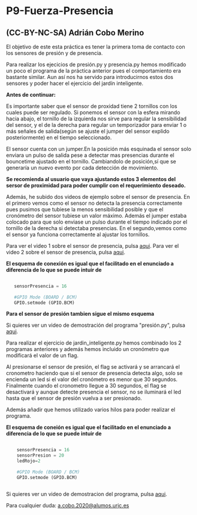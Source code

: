 # P9-Fuerza-Presencia

## (CC-BY-NC-SA) Adrián Cobo Merino

El objetivo de este esta práctica es tener la primera toma de contacto con los sensores de presión y de presencia.

Para realizar los ejecicios de presión.py y presencia.py hemos modificado un poco el programa de la práctica anterior pues el comportamiento 
era bastante similar. Aun así nos ha servido para introducirnos estos dos sensores y poder hacer el ejercicio del jardín inteligente.

**Antes de continuar:**

Es importante saber que el sensor de proxidad tiene 2 tornillos con los cuales puede ser regulado. Si ponemos el sensor con la esfera mirando
hacia abajo, el tornillo de la izquierda nos sirve para regular la sensibilidad del sensor, y el de la derecha para regular un temporizador 
para enviar 1 o más señales de salida(según se ajuste el jumper del sensor explido posteriormente) en el tiempo seleccionado. 

El sensor cuenta con un jumper.En la posición más esquinada el sensor solo enviara un pulso de salida pese a detectar mas presencias
durante el bouncetime ajustado en el tornillo. Cambiandolo de posición,sí que se generaría un nuevo evento por cada detección
de movimiento.

**Se recomienda al usuario que vaya ajustando estos 3 elementos del sersor de proximidad para poder cumplir con el requerimiento deseado.** 

Además, he subido dos videos de ejemplo sobre el sensor de presencia. En el primero vemos como el sensor no detecta la presencia
correctamente pues pusimos que tubiese la menos sensibilidad posible y que el cronómetro del sensor tubiese un valor máximo. Además el 
jumper estaba colocado para que solo enviase un pulso durante el tiempo indicado por el tornillo de la derecha si detectaba presencias.
En el segundo,vemos como el sensor ya funciona correctamente al ajustar los tornillos.

Para ver el video 1 sobre el sensor de presencia, pulsa [aqui](https://drive.google.com/file/d/1eGHyPk4TzpwS6tXNx0YoAtnOmYzHVtVp/view?usp=sharing).
Para ver el video 2 sobre el sensor de presencia, pulsa [aqui](https://drive.google.com/file/d/1o0RCPiRUgLOWhlj3wLzQ05gJH_ioiWLC/view?usp=sharing).

**El esquema de conexión es igual que el facilitado en el enunciado a diferencia de lo que se puede intuir de**

```python
   
   sensorPresencia = 16
   
   #GPIO Mode (BOARD / BCM)
   GPIO.setmode (GPIO.BCM)
```
**Para el sensor de presión tambien sigue el mismo esquema**

Si quieres ver un video de demostración del programa "presión.py", pulsa [aqui](https://drive.google.com/file/d/1o0RCPiRUgLOWhlj3wLzQ05gJH_ioiWLC/view?usp=sharing).

Para realizar el ejercicio de jardin_inteligente.py hemos combinado los 2 programas anteriores y además hemos incluido un cronómetro que 
modificará el valor de un flag. 

Al presionarse el sensor de presión, el flag se activará y se arrancará el cronometro haciendo que si el sensor de presencia detecta algo, 
solo se encienda un led si el valor del cronómetro es menor que 30 segundos. Finalmente cuando el cronometro llegue a 30 segundos, 
el flag se desactivará y aunque detecte presencia el sensor, no se iluminará el led hasta que el sensor de presión vuelva a ser presionado.

Además añadir que hemos utilizado varios hilos para poder realizar el programa.

**El esquema de coneión es igual que el facilitado en el enunciado a diferencia de lo que se puede intuir de**

```python
   
	sensorPresencia = 16
	sensorPresion = 20
	ledRojo=2
	
	#GPIO Mode (BOARD / BCM)
    GPIO.setmode (GPIO.BCM)
	
```

Si quieres ver un video de demostracion del programa, pulsa [aqui](https://drive.google.com/file/d/1CtN3hMUaAqXXbgcD6rmA94BVnNn1w9FZ/view?usp=sharing).

Para cualquier duda: <a.cobo.2020@alumos.urjc.es>
